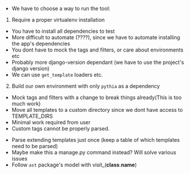 - We have to choose a way to run the tool:
1. Require a proper virtualenv installation

* You have to install all dependencies to test
* More difficult to automate (????), since we have to automate installing the app's dependencies
* You dont have to mock the tags and filters, or care about environments etc
* Probably more django-version dependant (we have to use the project's django version)
* We can use `get_template` loaders etc.

2. Build our own environment with only `pythia` as a dependency

* Mock tags and filters with a change to break things already(This is too much work)
* Move all templates to a custom directory since we dont have access to TEMPLATE_DIRS
* Minimal work required from user
* Custom tags cannot be properly parsed.

- Parse extending templates just once (keep a table of which templates need to be parsed)
- Maybe make this a manage.py command instead? Will solve various issues
- Follow `ast` package's model with visit_(__class__.__name__)

